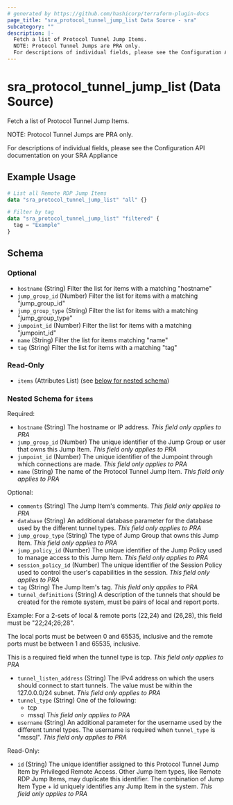 ```yaml
---
# generated by https://github.com/hashicorp/terraform-plugin-docs
page_title: "sra_protocol_tunnel_jump_list Data Source - sra"
subcategory: ""
description: |-
  Fetch a list of Protocol Tunnel Jump Items.
  NOTE: Protocol Tunnel Jumps are PRA only.
  For descriptions of individual fields, please see the Configuration API documentation on your SRA Appliance
---
```


# sra_protocol_tunnel_jump_list (Data Source)

Fetch a list of Protocol Tunnel Jump Items.

NOTE: Protocol Tunnel Jumps are PRA only.

For descriptions of individual fields, please see the Configuration API documentation on your SRA Appliance

## Example Usage

```terraform
# List all Remote RDP Jump Items
data "sra_protocol_tunnel_jump_list" "all" {}

# Filter by tag
data "sra_protocol_tunnel_jump_list" "filtered" {
  tag = "Example"
}
```

<!-- schema generated by tfplugindocs -->
## Schema

### Optional

- `hostname` (String) Filter the list for items with a matching "hostname"
- `jump_group_id` (Number) Filter the list for items with a matching "jump_group_id"
- `jump_group_type` (String) Filter the list for items with a matching "jump_group_type"
- `jumpoint_id` (Number) Filter the list for items with a matching "jumpoint_id"
- `name` (String) Filter the list for items matching "name"
- `tag` (String) Filter the list for items with a matching "tag"

### Read-Only

- `items` (Attributes List) (see [below for nested schema](#nestedatt--items))

<a id="nestedatt--items"></a>
### Nested Schema for `items`

Required:

- `hostname` (String) The hostname or IP address. _This field only applies to PRA_
- `jump_group_id` (Number) The unique identifier of the Jump Group or user that owns this Jump Item. _This field only applies to PRA_
- `jumpoint_id` (Number) The unique identifier of the Jumpoint through which connections are made. _This field only applies to PRA_
- `name` (String) The name of the Protocol Tunnel Jump Item. _This field only applies to PRA_

Optional:

- `comments` (String) The Jump Item's comments. _This field only applies to PRA_
- `database` (String) An additional database parameter for the database used by the different tunnel types. _This field only applies to PRA_
- `jump_group_type` (String) The type of Jump Group that owns this Jump Item. _This field only applies to PRA_
- `jump_policy_id` (Number) The unique identifier of the Jump Policy used to manage access to this Jump Item. _This field only applies to PRA_
- `session_policy_id` (Number) The unique identifier of the Session Policy used to control the user's capabilities in the session. _This field only applies to PRA_
- `tag` (String) The Jump Item's tag. _This field only applies to PRA_
- `tunnel_definitions` (String) A description of the tunnels that should be created for the remote system, must be pairs of local and report ports.

Example: For a 2-sets of local & remote ports (22,24) and (26,28), this field must be "22;24;26;28".

The local ports must be between 0 and 65535, inclusive and the remote ports must be between 1 and 65535, inclusive.

This is a required field when the tunnel type is tcp.
 _This field only applies to PRA_
- `tunnel_listen_address` (String) The IPv4 address on which the users should connect to start tunnels. The value must be within the 127.0.0.0/24 subnet. _This field only applies to PRA_
- `tunnel_type` (String) One of the following:
  * tcp
  * mssql
 _This field only applies to PRA_
- `username` (String) An additional parameter for the username used by the different tunnel types. The username is required when `tunnel_type` is "mssql". _This field only applies to PRA_

Read-Only:

- `id` (String) The unique identifier assigned to this Protocol Tunnel Jump Item by Privileged Remote Access. Other Jump Item types, like Remote RDP Jump Items, may duplicate this identifier. The combination of Jump Item Type + id uniquely identifies any Jump Item in the system.
 _This field only applies to PRA_
